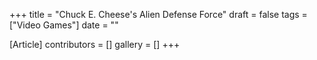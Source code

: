 +++
title = "Chuck E. Cheese's Alien Defense Force"
draft = false
tags = ["Video Games"]
date = ""

[Article]
contributors = []
gallery = []
+++